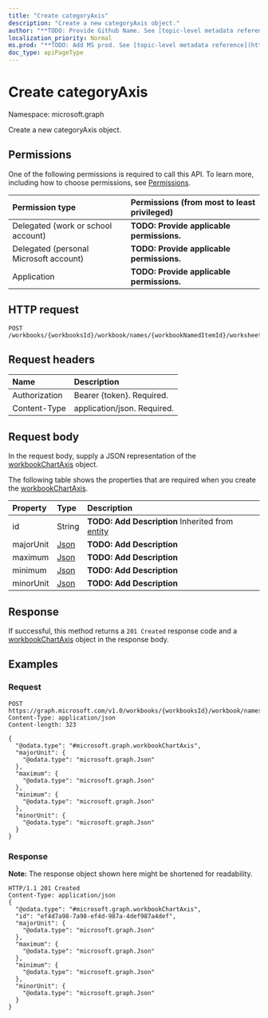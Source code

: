 ```yaml
---
title: "Create categoryAxis"
description: "Create a new categoryAxis object."
author: "**TODO: Provide Github Name. See [topic-level metadata reference](https://msgo.azurewebsites.net/add/document/guidelines/metadata.html#topic-level-metadata)**"
localization_priority: Normal
ms.prod: "**TODO: Add MS prod. See [topic-level metadata reference](https://msgo.azurewebsites.net/add/document/guidelines/metadata.html#topic-level-metadata)**"
doc_type: apiPageType
---
```


# Create categoryAxis

Namespace: microsoft.graph

Create a new categoryAxis object.

## Permissions
One of the following permissions is required to call this API. To learn more, including how to choose permissions, see [Permissions](/concepts/permissions-reference.md).

|Permission type|Permissions (from most to least privileged)|
|:---|:---|
|Delegated (work or school account)|**TODO: Provide applicable permissions.**|
|Delegated (personal Microsoft account)|**TODO: Provide applicable permissions.**|
|Application|**TODO: Provide applicable permissions.**|

## HTTP request

<!-- {
  "blockType": "ignored"
}
-->
``` http
POST /workbooks/{workbooksId}/workbook/names/{workbookNamedItemId}/worksheet/charts/{workbookChartId}/axes/categoryAxis
```

## Request headers
|Name|Description|
|:---|:---|
|Authorization|Bearer {token}. Required.|
|Content-Type|application/json. Required.|

## Request body
In the request body, supply a JSON representation of the [workbookChartAxis](../resources/workbookchartaxis.md) object.

The following table shows the properties that are required when you create the [workbookChartAxis](../resources/workbookchartaxis.md).

|Property|Type|Description|
|:---|:---|:---|
|id|String|**TODO: Add Description** Inherited from [entity](../resources/entity.md)|
|majorUnit|[Json](../resources/intune-json.md)|**TODO: Add Description**|
|maximum|[Json](../resources/intune-json.md)|**TODO: Add Description**|
|minimum|[Json](../resources/intune-json.md)|**TODO: Add Description**|
|minorUnit|[Json](../resources/intune-json.md)|**TODO: Add Description**|



## Response

If successful, this method returns a `201 Created` response code and a [workbookChartAxis](../resources/workbookchartaxis.md) object in the response body.

## Examples

### Request
<!-- {
  "blockType": "request",
  "name": "create_workbookchartaxis_from_"
}
-->
``` http
POST https://graph.microsoft.com/v1.0/workbooks/{workbooksId}/workbook/names/{workbookNamedItemId}/worksheet/charts/{workbookChartId}/axes/categoryAxis
Content-Type: application/json
Content-length: 323

{
  "@odata.type": "#microsoft.graph.workbookChartAxis",
  "majorUnit": {
    "@odata.type": "microsoft.graph.Json"
  },
  "maximum": {
    "@odata.type": "microsoft.graph.Json"
  },
  "minimum": {
    "@odata.type": "microsoft.graph.Json"
  },
  "minorUnit": {
    "@odata.type": "microsoft.graph.Json"
  }
}
```


### Response
**Note:** The response object shown here might be shortened for readability.
<!-- {
  "blockType": "response",
  "truncated": true,
  "@odata.type": "microsoft.graph.workbookchartaxis"
}
-->
``` http
HTTP/1.1 201 Created
Content-Type: application/json
{
  "@odata.type": "#microsoft.graph.workbookChartAxis",
  "id": "ef4d7a98-7a98-ef4d-987a-4def987a4def",
  "majorUnit": {
    "@odata.type": "microsoft.graph.Json"
  },
  "maximum": {
    "@odata.type": "microsoft.graph.Json"
  },
  "minimum": {
    "@odata.type": "microsoft.graph.Json"
  },
  "minorUnit": {
    "@odata.type": "microsoft.graph.Json"
  }
}
```

